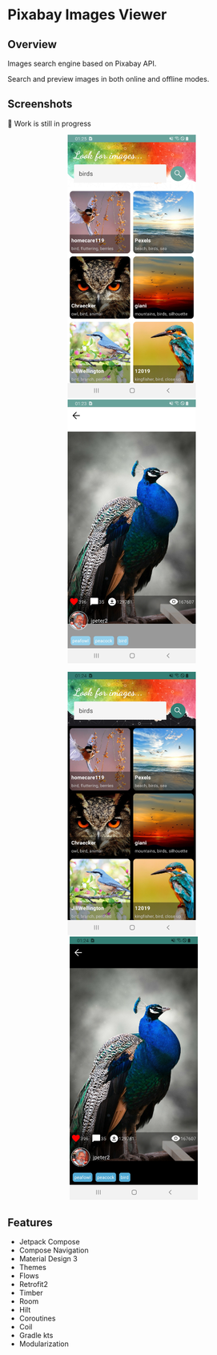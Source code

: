 # Pixabay Images Viewer

## Overview
Images search engine based on Pixabay API.

Search and preview images in both online and offline modes.

## Screenshots

🚧 Work is still in progress

<p align="center">
<img src="https://github.com/SembaMax/pixabay-images-app/blob/main/screenshots/main_light.jpg" width="256" />
&nbsp;
<img src="https://github.com/SembaMax/pixabay-images-app/blob/main/screenshots/detail_light.jpg" width="256" />
&nbsp;
</p>
  
<p align="center">
<img src="https://github.com/SembaMax/pixabay-images-app/blob/main/screenshots/main_dark.jpg" width="256" />
&nbsp;
<img src="https://github.com/SembaMax/pixabay-images-app/blob/main/screenshots/detail_dark.jpg" width="256" />
</p>

## Features

- Jetpack Compose
- Compose Navigation
- Material Design 3
- Themes
- Flows
- Retrofit2
- Timber
- Room
- Hilt
- Coroutines
- Coil
- Gradle kts
- Modularization
